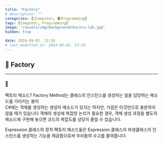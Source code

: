 ```yaml
---
title: "Factory"
# description: ""
categories: [💫Computer, 🌒Programming]
tags: [Computer, Programming]
image: "/assets/img/background/kururu-lab.jpg"
hidden: true

date: 2024-09-02. 13:19
# last_modified_at: 2024-09-02. 13:19
---
```


## 💫 Factory

---

### 🫧

팩토리 메소드?
Factory Method는 클래스의 인스턴스를 생성하는 일을 담당하는 메소드를 가리키는 용어  
C#에는 객체를 생성하는 생성자 메소드가 있지는 하지만, 가끔은 이것만으로 충분하지 않을 때가 있습니다
  객체의 생성에 복잡한 논리가 필요한 경우, 객체 생성 과정을 별도의 메소드에 구현해 놓으면 코드의 복잡도를 상당히 줄일 수 있습니다.  

Expression 클래스의 정적 팩토리 메소드들은 Expression 클래스의 파생클래스의 인스턴스를 생성하는 기능을 제공함으로써 우리들의 수고를 줄여줍니다.  
